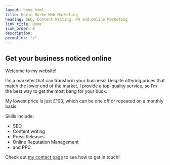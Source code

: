 ```yaml
---
layout: home.html
title: Kevin Burke Web Marketing
heading: SEO, Content Writing, PR and Online Marketing
link_title: Home
link_order: 0
description:
permalink: "/"
---
```


## Get your business noticed online

Welcome to my website!

I’m a marketer that can transform your business! Despite offering prices that match the lower end of the market, I provide a top-quality service, so I’m the best way to get the most bang for your buck.

My lowest price is just £100, which can be one off or repeated on a monthly basis.

Skills include:

- SEO
- Content writing
- Press Releases
- Online Reputation Management
- and PPC

Check out [my contact page](/contact/) to see how to get in touch!
